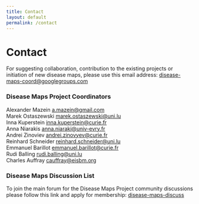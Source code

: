 ```yaml
---
title: Contact
layout: default
permalink: /contact
---
```


#  Contact

For suggesting collaboration, contribution to the existing projects or initiation of new disease maps, please use this email address: <a href="mailto:disease-maps-coord@googlegroups.com">disease-maps-coord@googlegroups.com</a>  

### Disease Maps Project Coordinators

Alexander Mazein <a href="mailto:a.mazein@gmail.com">a.mazein@gmail.com</a>  
Marek Ostaszewski <a href="mailto:marek.ostaszewski@uni.lu">marek.ostaszewski@uni.lu</a>  
Inna Kuperstein <a href="mailto:inna.kuperstein@curie.fr">inna.kuperstein@curie.fr</a>  
Anna Niarakis <a href="mailto:anna.niaraki@univ-evry.fr">anna.niaraki@univ-evry.fr</a>  
Andrei Zinoviev <a href="mailto:andrei.zinovyev@curie.fr">andrei.zinovyev@curie.fr</a>  
Reinhard Schneider <a href="mailto:reinhard.schneider@uni.lu">reinhard.schneider@uni.lu</a>  
Emmanuel Barillot <a href="mailto:emmanuel.barillot@curie.fr">emmanuel.barillot@curie.fr</a>  
Rudi Balling <a href="mailto:rudi.balling@uni.lu">rudi.balling@uni.lu</a>  
Charles Auffray <a href="mailto:cauffray@eisbm.org">cauffray@eisbm.org</a>


### Disease Maps Discussion List

To join the main forum for the Disease Maps Project community discussions please follow this link and apply for membership: <a href="https://groups.google.com/forum/#!forum/disease-maps-discuss" target="_blank">disease-maps-discuss</a>  
